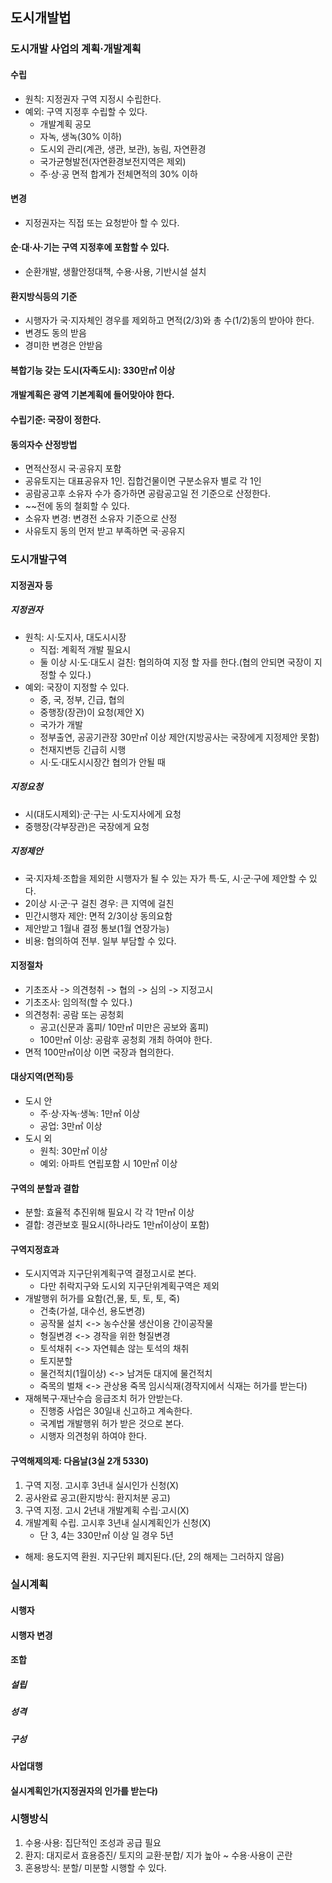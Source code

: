 ## 도시개발법
### 도시개발 사업의 계획·개발계획
#### 수립
- 원칙: 지정권자 구역 지정시 수립한다.
- 예외: 구역 지정후 수립할 수 있다.
    - 개발계획 공모
    - 자녹, 생녹(30% 이하)
    - 도시외 관리(계관, 생관, 보관), 농림, 자연환경
    - 국가균형발전(자연환경보전지역은 제외)
    - 주·상·공 면적 합계가 전체면적의 30% 이하
#### 변경
- 지정권자는 직접 또는 요청받아 할 수 있다.
#### 순·대·사·기는 구역 지정후에 포함할 수 있다.
- 순환개발, 생활안정대책, 수용·사용, 기반시설 설치
#### 환지방식등의 기준
- 시행자가 국·지자체인 경우를 제외하고 면적(2/3)와 총 수(1/2)동의 받아야 한다.
- 변경도 동의 받음
- 경미한 변경은 안받음
#### 복합기능 갖는 도시(자족도시): 330만㎡ 이상 
#### 개발계획은 광역 기본계획에 들어맞아야 한다.
#### 수립기준: 국장이 정한다.
#### 동의자수 산정방법
- 면적산정시 국·공유지 포함
- 공유토지는 대표공유자 1인. 집합건물이면 구분소유자 별로 각 1인
- 공람공고후 소유자 수가 증가하면 공람공고일 전 기준으로 산정한다.
- ~~전에 동의 철회할 수 있다.
- 소유자 변경: 변경전 소유자 기준으로 산정
- 사유토지 동의 먼저 받고 부족하면 국·공유지

### 도시개발구역
#### 지정권자 등
##### 지정권자
- 원칙: 시·도지사, 대도시시장
    - 직접: 계획적 개발 필요시
    - 둘 이상 시·도·대도시 걸친: 협의하여 지정 할 자를 한다.(협의 안되면 국장이 지정할 수 있다.)
- 예외: 국장이 지정할 수 있다.
    - 중, 국, 정부, 긴급, 협의
    - 중행장(장관)이 요청(제안 X)
    - 국가가 개발
    - 정부출연, 공공기관장 30만㎡ 이상 제안(지방공사는 국장에게 지정제안 못함)
    - 천재지변등 긴급히 시행
    - 시·도·대도시시장간 협의가 안될 때
##### 지정요청
- 시(대도시제외)·군·구는 시·도지사에게 요청
- 중행장(각부장관)은 국장에게 요청
##### 지정제안
- 국·지자체·조합을 제외한 시행자가 될 수 있는 자가 특·도, 시·군·구에 제안할 수 있다.
- 2이상 시·군·구 걸친 경우: 큰 지역에 걸친
- 민간시행자 제안: 면적 2/3이상 동의요함
- 제안받고 1월내 결정 통보(1월 연장가능)
- 비용: 협의하여 전부. 일부 부담할 수 있다.
#### 지정절차
- 기초조사 -> 의견청취 -> 협의 -> 심의 -> 지정고시
- 기초조사: 임의적(할 수 있다.)
- 의견청취: 공람 또는 공청회
    - 공고(신문과 홈피/ 10만㎡ 미만은 공보와 홈피)
    - 100만㎡ 이상: 공람후 공청회 개최 하여야 한다.
- 면적 100만㎡이상 이면 국장과 협의한다.
#### 대상지역(면적)등
- 도시 안
    - 주·상·자녹·생녹: 1만㎡ 이상
    - 공업: 3만㎡ 이상
- 도시 외
    - 원칙: 30만㎡ 이상
    - 예외: 아파트 연립포함 시 10만㎡ 이상
#### 구역의 분할과 결합
- 분할: 효율적 추진위해 필요시 각 각 1만㎡ 이상
- 결합: 경관보호 필요시(하나라도 1만㎡이상이 포함)
#### 구역지정효과
- 도시지역과 지구단위계획구역 결정고시로 본다.
    - 다만 취락지구와 도시외 지구단위계획구역은 제외
- 개발행위 허가를 요함(건,물, 토, 토, 토, 죽)
    - 건축(가설, 대수선, 용도변경)
    - 공작물 설치 <-> 농수산물 생산이용 간이공작물
    - 형질변경 <-> 경작을 위한 형질변경
    - 토석채취 <-> 자연훼손 않는 토석의 채취
    - 토지분할
    - 물건적치(1월이상) <-> 남겨둔 대지에 물건적치
    - 죽목의 벌채 <-> 관상용 죽목 임시식재(경작지에서 식재는 허가를 받는다)
- 재해복구·재난수습 응급조치 허가 안받는다.
    - 진행중 사업은 30일내 신고하고 계속한다.
    - 국계법 개발행위 허가 받은 것으로 본다.
    - 시행자 의견청위 하여야 한다.
#### 구역해제의제: 다음날(3실 2개 5330)
1. 구역 지정. 고시후 3년내 실시인가 신청(X)
2. 공사완료 공고(환지방식: 환지처분 공고)
3. 구역 지정. 고시 2년내 개발계획 수립·고시(X)
4. 개발계획 수립. 고시후 3년내 실시계획인가 신청(X)
    - 단 3, 4는 330만㎡ 이상 일 경우 5년
- 해제: 용도지역 환원. 지구단위 폐지된다.(단, 2의 해제는 그러하지 않음)

### 실시계획
#### 시행자
#### 시행자 변경
#### 조합
##### 설립
##### 성격
##### 구성
#### 사업대행
#### 실시계획인가(지정권자의 인가를 받는다)

### 시행방식
1. 수용·사용: 집단적인 조성과 공급 필요
2. 환지: 대지로서 효용증진/ 토지의 교환·분합/ 지가 높아 ~ 수용·사용이 곤란
3. 혼용방식: 분할/ 미분할 시행할 수 있다.